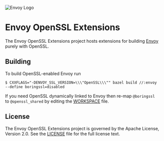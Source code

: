![Envoy Logo](https://github.com/envoyproxy/artwork/blob/master/PNG/Envoy_Logo_Final_PANTONE.png)

# Envoy OpenSSL Extensions

The Envoy OpenSSL Extensions project hosts extensions for building
[Envoy](https://github.com/envoyproxy/envoy) purely with OpenSSL.

## Building

To build OpenSSL-enabled Envoy run

```console
$ CXXFLAGS="-DENVOY_SSL_VERSION=\\\"OpenSSL\\\"" bazel build //:envoy --define boringssl=disabled
```

If you need OpenSSL dynamically linked to Envoy then re-map `@boringssl` to
`@openssl_shared` by editing the [WORKSPACE](WORKSPACE) file.

## License

The Envoy OpenSSL Extensions project is governed by the Apache License, Version
2.0. See the [LICENSE](LICENSE) file for the full license text.
